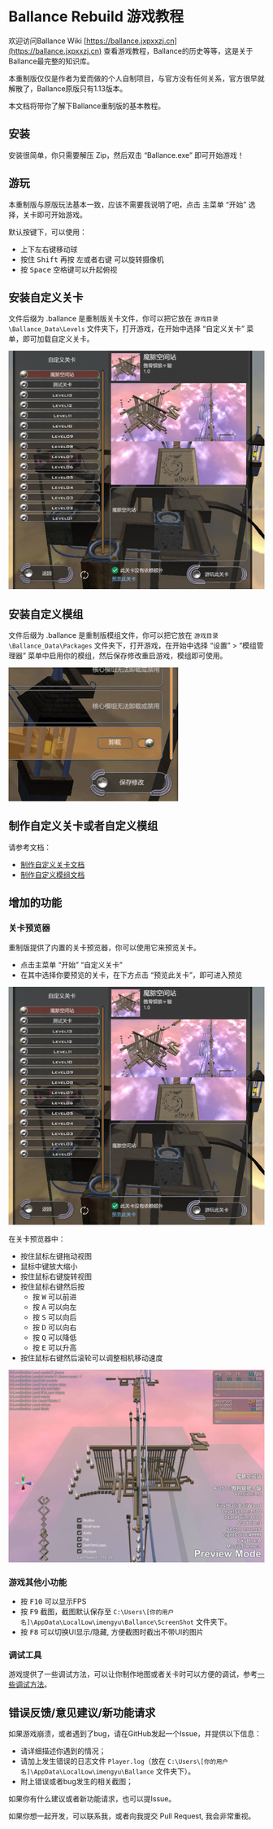# Ballance Rebuild 游戏教程

欢迎访问Ballance Wiki [https://ballance.jxpxxzj.cn](https://ballance.jxpxxzj.cn) 查看游戏教程，Ballance的历史等等，这是关于Ballance最完整的知识库。

本重制版仅仅是作者为爱而做的个人自制项目，与官方没有任何关系，官方很早就解散了，Ballance原版只有1.13版本。

本文档将带你了解下Ballance重制版的基本教程。

## 安装

安装很简单，你只需要解压 Zip，然后双击 “Ballance.exe” 即可开始游戏！

## 游玩

本重制版与原版玩法基本一致，应该不需要我说明了吧，点击 主菜单 “开始” 选择，关卡即可开始游戏。

默认按键下，可以使用：

* 上下左右键移动球
* 按住 <kbd>Shift</kbd> 再按 左或者右键 可以旋转摄像机
* 按 <kbd>Space</kbd> 空格键可以升起俯视

## 安装自定义关卡

文件后缀为 .ballance 是重制版关卡文件，你可以把它放在 `游戏目录\Ballance_Data\Levels` 文件夹下，打开游戏，在开始中选择 “自定义关卡” 菜单，即可加载自定义关卡。

![img](2.jpg)

## 安装自定义模组

文件后缀为 .ballance 是重制版模组文件，你可以把它放在 `游戏目录\Ballance_Data\Packages` 文件夹下，打开游戏，在开始中选择 “设置” > “模组管理器” 菜单中启用你的模组，然后保存修改重启游戏，模组即可使用。

![img](../SystemModding/5.jpg)

## 制作自定义关卡或者自定义模组

请参考文档：

* [制作自定义关卡文档](../LevelMaking/readme.md)
* [制作自定义模组文档](../SystemModding/readme.md)

## 增加的功能

### 关卡预览器

重制版提供了内置的关卡预览器，你可以使用它来预览关卡。

* 点击主菜单 “开始” “自定义关卡”
* 在其中选择你要预览的关卡，在下方点击 “预览此关卡”，即可进入预览

![img](2.jpg)

在关卡预览器中：

* 按住鼠标左键拖动视图
* 鼠标中键放大缩小
* 按住鼠标右键旋转视图
* 按住鼠标右键然后按
  * 按 <kbd>W</kbd> 可以前进
  * 按 <kbd>A</kbd> 可以向左
  * 按 <kbd>S</kbd> 可以向后
  * 按 <kbd>D</kbd> 可以向右
  * 按 <kbd>Q</kbd> 可以降低
  * 按 <kbd>E</kbd> 可以升高
* 按住鼠标右键然后滚轮可以调整相机移动速度

![img](3.jpg)

### 游戏其他小功能

* 按 <kbd>F10</kbd> 可以显示FPS
* 按 <kbd>F9</kbd> 截图，截图默认保存至 `C:\Users\[你的用户名]\AppData\LocalLow\imengyu\Ballance\ScreenShot`  文件夹下。
* 按 <kbd>F8</kbd> 可以切换UI显示/隐藏, 方便截图时截出不带UI的图片

### 调试工具

游戏提供了一些调试方法，可以让你制作地图或者关卡时可以方便的调试，参考[一些调试方法](debug-tools.md)。

## 错误反馈/意见建议/新功能请求

如果游戏崩溃，或者遇到了bug，请在GitHub发起一个Issue，并提供以下信息：

* 请详细描述你遇到的情况；
* 请加上发生错误的日志文件 `Player.log`（放在 `C:\Users\[你的用户名]\AppData\LocalLow\imengyu\Ballance` 文件夹下）。
* 附上错误或者bug发生的相关截图；

如果你有什么建议或者新功能请求，也可以提Issue。

如果你想一起开发，可以联系我，或者向我提交 Pull Request, 我会非常重视。
